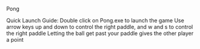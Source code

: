 Pong

Quick Launch Guide:
  Double click on Pong.exe to launch the game
  Use arrow keys up and down to control the right paddle, and w and s to control the right paddle
  Letting the ball get past your paddle gives the other player a point
